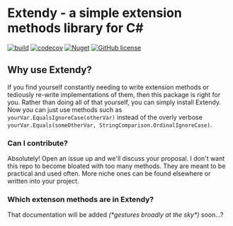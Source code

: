 # Extendy - a simple extension methods library for C#

[![build](https://github.com/jamespfluger/extendy/workflows/build/badge.svg)](https://github.com/jamespfluger/Extendy/actions?query=workflow%3Abuild)
[![codecov](https://codecov.io/gh/jamespfluger/extendy/branch/main/graph/badge.svg)](https://codecov.io/gh/jamespfluger/Extendy)
[![Nuget](https://img.shields.io/nuget/v/Extendy)](https://www.nuget.org/packages/Extendy)
[![GitHub license](https://img.shields.io/github/license/jamespfluger/Extendy?color=blue)](https://github.com/jamespfluger/Extendy/blob/main/LICENSE)

## Why use Extendy?
If you find yourself constantly needing to write extension methods or tediously re-write implementations of them, then this package is right for you. Rather than doing all of that yourself, you can simply install Extendy. Now you can just use methods such as `yourVar.EqualsIgnoreCase(otherVar)` instead of the overly verbose `yourVar.Equals(someOtherVar, StringComparison.OrdinalIgnoreCase)`.

### Can I contribute?
Absolutely! Open an issue up and we'll discuss your proposal. I don't want this repo to become bloated with too many methods. They are meant to be practical and used often. More niche ones can be found elsewhere or written into your project.

### Which extenson methods are in Extendy?
That documentation will be added *(\*gestures broadly at the sky\*)* soon...?
